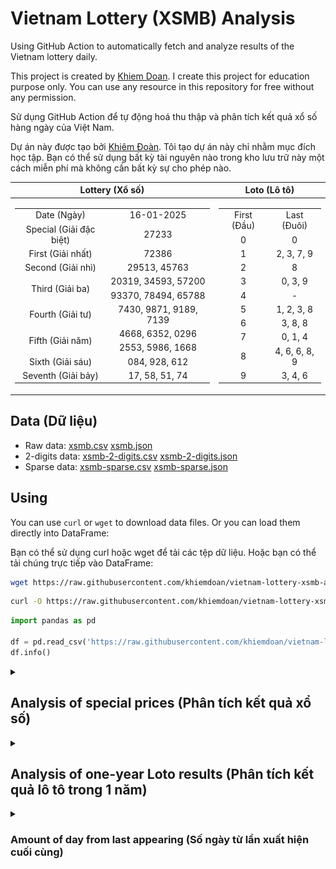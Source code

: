 # Vietnam Lottery (XSMB) Analysis

Using GitHub Action to automatically fetch and analyze results of the Vietnam lottery daily.

This project is created by [Khiem Doan](https://github.com/khiemdoan). I create this project for education purpose only. You can use any resource in this repository for free without any permission.

Sử dụng GitHub Action để tự động hoá thu thập và phân tích kết quả xổ số hàng ngày của Việt Nam.

Dự án này được tạo bởi [Khiêm Đoàn](https://github.com/khiemdoan). Tôi tạo dự án này chỉ nhằm mục đích học tập. Bạn có thể sử dụng bất kỳ tài nguyên nào trong kho lưu trữ này một cách miễn phí mà không cần bất kỳ sự cho phép nào.

| Lottery (Xổ số) | Loto (Lô tô) |
| :------------: | :----------: |
| <table><tr><td>Date (Ngày)</td><td>16-01-2025</td></tr><tr><td>Special (Giải đặc biệt)</td><td>27233</td></tr><tr><td>First (Giải nhất)</td><td>72386</td></tr><tr><td>Second (Giải nhì)</td><td>29513, 45763</td></tr><tr><td rowspan="2">Third (Giải ba)</td><td>20319, 34593, 57200</td></tr><tr><td>93370, 78494, 65788</td></tr><tr><td>Fourth (Giải tư)</td><td>7430, 9871, 9189, 7139</td></tr><tr><td rowspan="2">Fifth (Giải năm)</td><td>4668, 6352, 0296</td></tr><tr><td>2553, 5986, 1668</td></tr><tr><td>Sixth (Giải sáu)</td><td>084, 928, 612</td></tr><tr><td>Seventh (Giải bảy)</td><td>17, 58, 51, 74</td></tr></table> | <table><tr><td>First (Đầu)</td><td>Last (Đuôi)</td></tr><tr><td>0</td><td>0</td></tr><tr><td>1</td><td>2, 3, 7, 9</td></tr><tr><td>2</td><td>8</td></tr><tr><td>3</td><td>0, 3, 9</td></tr><tr><td>4</td><td>-</td></tr><tr><td>5</td><td>1, 2, 3, 8</td></tr><tr><td>6</td><td>3, 8, 8</td></tr><tr><td>7</td><td>0, 1, 4</td></tr><tr><td>8</td><td>4, 6, 6, 8, 9</td></tr><tr><td>9</td><td>3, 4, 6</td></tr></table> |

## Data (Dữ liệu)

* Raw data: [xsmb.csv](https://raw.githubusercontent.com/khiemdoan/vietnam-lottery-xsmb-analysis/refs/heads/main/data/xsmb.csv) [xsmb.json](https://raw.githubusercontent.com/khiemdoan/vietnam-lottery-xsmb-analysis/refs/heads/main/data/xsmb.json)
* 2-digits data: [xsmb-2-digits.csv](https://raw.githubusercontent.com/khiemdoan/vietnam-lottery-xsmb-analysis/refs/heads/main/data/xsmb-2-digits.csv) [xsmb-2-digits.json](https://raw.githubusercontent.com/khiemdoan/vietnam-lottery-xsmb-analysis/refs/heads/main/data/xsmb-2-digits.json)
* Sparse data: [xsmb-sparse.csv](https://raw.githubusercontent.com/khiemdoan/vietnam-lottery-xsmb-analysis/refs/heads/main/data/xsmb-sparse.csv) [xsmb-sparse.json](https://raw.githubusercontent.com/khiemdoan/vietnam-lottery-xsmb-analysis/refs/heads/main/data/xsmb-sparse.json)

## Using

You can use `curl` or `wget` to download data files. Or you can load them directly into DataFrame:

Bạn có thể sử dụng curl hoặc wget để tải các tệp dữ liệu. Hoặc bạn có thể tải chúng trực tiếp vào DataFrame:

```sh
wget https://raw.githubusercontent.com/khiemdoan/vietnam-lottery-xsmb-analysis/refs/heads/main/data/xsmb.csv
```

```sh
curl -O https://raw.githubusercontent.com/khiemdoan/vietnam-lottery-xsmb-analysis/refs/heads/main/data/xsmb-2-digits.csv
```

```python
import pandas as pd

df = pd.read_csv('https://raw.githubusercontent.com/khiemdoan/vietnam-lottery-xsmb-analysis/refs/heads/main/data/xsmb-sparse.csv')
df.info()
```

<details>
  <summary><h2>Analysis of special prices (Phân tích kết quả xổ số)</h2></summary>
  <h3>Amount of day from last appearing (Số ngày từ lần xuất hiện cuối cùng)</h3>

  ![Delta](images/special_delta.jpg)

  <h3>Top 10 amount of day from last appearing (Top 10 số lâu chưa xuất hiện)</h3>

  ![Delta top 10](images/special_delta_top_10.jpg)
</details>

<details>
  <summary><h2>Analysis of one-year Loto results (Phân tích kết quả lô tô trong 1 năm)</h2></summary>

  Max: 129. Min: 67.

  Mean: 97.74. Standard deviation: 11.34.

  <h3>Detail (Chi tiết)</h3>

  ![Detail](images/heatmap.jpg)

  <h3>Top 10</h3>

  ![Top 10](images/top-10.jpg)

  <h3>Distribution (Phân bổ)</h3>

  ![Distribution](images/distribution.jpg)
</details>

<details>
  <summary><h3>Amount of day from last appearing (Số ngày từ lần xuất hiện cuối cùng)</h2></summary>

  ![Delta](images/delta.jpg)

  <h3>Top 10 amount of day from last appearing (Top 10 số lâu chưa xuất hiện)</h3>

  ![Delta top 10](images/delta_top_10.jpg)
</details>